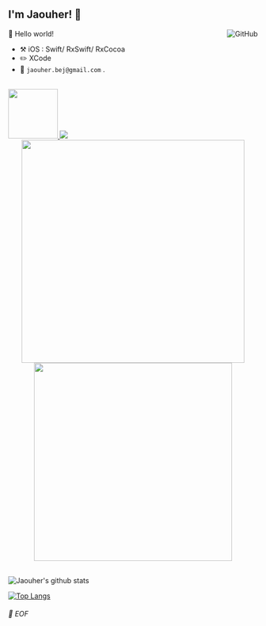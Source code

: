 ## I'm Jaouher! :wave:

<a href="https://github.com/jaouherbejaoui"><img align="right" alt="GitHub" src="https://img.shields.io/badge/dynamic/json?logo=github&label=GitHub+Followers&labelColor=282c34&color=181717&query=%24.data.totalSubs&url=https%3A%2F%2Fapi.spencerwoo.com%2Fsubstats%2F%3Fsource%3Dgithub%26queryKey%3DChungZH&longCache=true"/></a>

🎊 Hello world!

- :hammer_and_pick: iOS : Swift/ RxSwift/ RxCocoa
- :pencil2: XCode
- :email: `jaouher.bej@gmail.com` .

<br>
<a href="https://www.linkedin.com/in/jaouher-bejaoui/"> <img src="https://github-readme-linkedin-psi.vercel.app/user?username=jaouher-bejaoui" height=100/> </a>
<img src="https://github-readme-linkedin-psi.vercel.app/experience?username=jaouher-bejaoui&limit=6" />


<div align="center">
<img src="https://github-readme-linkedin-psi.vercel.app/education?username=jaouher-bejaoui" width="450" />
<img src="https://github-readme-linkedin-psi.vercel.app/languages?username=jaouher-bejaoui" width="400"/>
</div>
<br>

![Jaouher's github stats](https://github-readme-stats.vercel.app/api?username=jaouherbejaoui&hide=stars&theme=graywhite&show_icons=true)

[![Top Langs](https://github-readme-stats.vercel.app/api/top-langs/?username=jaouherbejaoui&exclude_repo=Formation-ContentProvider)](https://github.com/jaouherbejaoui)
###### 💾 EOF
